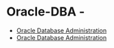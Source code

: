 # Oracle-DBA -
* <a href="https://github.com/dev-kumaresan/Oracle-DBA/blob/main/Introduction.md">Oracle Database Administration</a>
* <a href="https://github.com/dev-kumaresan/Oracle-DBA/blob/main/Introduction.md">Oracle Database Administration</a>

